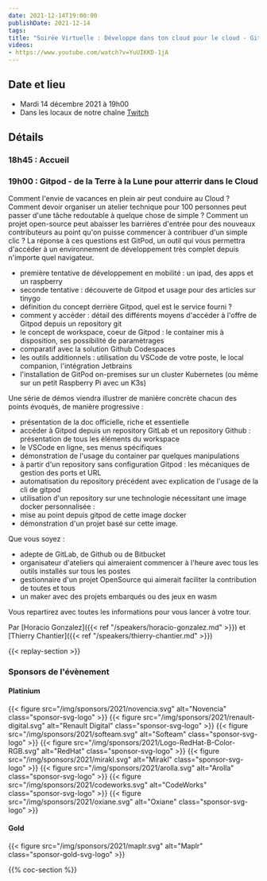 ```yaml
---
date: 2021-12-14T19:00:00
publishDate: 2021-12-14
tags:
title: "Soirée Virtuelle : Développe dans ton cloud pour le cloud - Gitpod"
videos: 
- https://www.youtube.com/watch?v=YuUIKKD-1jA
---
```

## Date et lieu

* Mardi 14 décembre 2021 à 19h00
* Dans les locaux de notre chaîne [Twitch](https://www.twitch.tv/parisjug)

## Détails

### 18h45 : Accueil

### 19h00 : Gitpod - de la Terre à la Lune pour atterrir dans le Cloud

Comment l'envie de vacances en plein air peut conduire au Cloud ? Comment devoir organiser un atelier technique pour 100 personnes peut passer d'une tâche redoutable à quelque chose de simple ? Comment un projet open-source peut abaisser les barrières d'entrée pour des nouveaux contributeurs au point qu'on puisse commencer à contribuer d'un simple clic ? La réponse à ces questions est GitPod, un outil qui vous permettra d'accéder à un environnement de développement très complet depuis n'importe quel navigateur.
- première tentative de développement en mobilité : un ipad, des apps et un raspberry
- seconde tentative : découverte de Gitpod et usage pour des articles sur tinygo
- définition du concept derrière Gitpod, quel est le service fourni ?
- comment y accéder : détail des différents moyens d'accéder à l'offre de Gitpod depuis un repository git
- le concept de workspace, coeur de Gitpod : le container mis à disposition, ses possibilité de paramètrages
- comparatif avec la solution Github Codespaces
- les outils additionnels : utilisation du VSCode de votre poste, le local companion, l'intégration Jetbrains
- l'installation de GitPod on-premises sur un cluster Kubernetes (ou même sur un petit Raspberry Pi avec un K3s)

Une série de démos viendra illustrer de manière concrète chacun des points évoqués, de manière progressive :
- présentation de la doc officielle, riche et essentielle
- accéder à Gitpod depuis un repository GitLab et un repository Github : présentation de tous les éléments du workspace
- le VSCode en ligne, ses menus spécifiques
- démonstration de l'usage du container par quelques manipulations
- à partir d'un repository sans configuration Gitpod : les mécaniques de gestion des ports et URL
- automatisation du repository précédent avec explication de l'usage de la cli de gitpod
- utilisation d'un repository sur une technologie nécessitant une image docker personnalisée :
- mise au point depuis gitpod de cette image docker
- démonstration d'un projet basé sur cette image.

Que vous soyez :
- adepte de GitLab, de Github ou de Bitbucket
- organisateur d'ateliers qui aimeraient commencer à l'heure avec tous les outils installés sur tous les postes
- gestionnaire d'un projet OpenSource qui aimerait faciliter la contribution de toutes et tous
- un maker avec des projets embarqués ou des jeux en wasm

Vous repartirez avec toutes les informations pour vous lancer à votre tour.

Par [Horacio Gonzalez]({{< ref "/speakers/horacio-gonzalez.md" >}}) et [Thierry Chantier]({{< ref "/speakers/thierry-chantier.md" >}})

{{< replay-section >}}

### Sponsors de l'évènement

#### Platinium
{{< figure src="/img/sponsors/2021/novencia.svg" alt="Novencia" class="sponsor-svg-logo" >}}
{{< figure src="/img/sponsors/2021/renault-digital.svg" alt="Renault Digital" class="sponsor-svg-logo" >}}
{{< figure src="/img/sponsors/2021/softeam.svg" alt="Softeam" class="sponsor-svg-logo" >}}
{{< figure src="/img/sponsors/2021/Logo-RedHat-B-Color-RGB.svg" alt="RedHat" class="sponsor-svg-logo" >}}
{{< figure src="/img/sponsors/2021/mirakl.svg" alt="Mirakl" class="sponsor-svg-logo" >}}
{{< figure src="/img/sponsors/2021/arolla.svg" alt="Arolla" class="sponsor-svg-logo" >}}
{{< figure src="/img/sponsors/2021/codeworks.svg" alt="CodeWorks" class="sponsor-svg-logo" >}}
{{< figure src="/img/sponsors/2021/oxiane.svg" alt="Oxiane" class="sponsor-svg-logo" >}}

#### Gold
{{< figure src="/img/sponsors/2021/maplr.svg" alt="Maplr" class="sponsor-gold-svg-logo" >}}

{{% coc-section %}}
